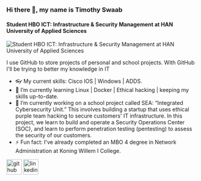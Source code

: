 ### Hi there 👋, my name is Timothy Swaab
#### Student HBO ICT: Infrastructure & Security Management at HAN University of Applied Sciences
![Student HBO ICT: Infrastructure & Security Management at HAN University of Applied Sciences](https://camo.githubusercontent.com/103a0695931338907a00f7f20b013dd547a8a3838b2d2bd56719162e5f8ce7a7/68747470733a2f2f692e70696e696d672e636f6d2f6f726967696e616c732f62342f65332f37312f62346533373136313930343264316538303931386430393930346539306637642e676966)

I use GitHub to store projects of personal and school projects. With GitHub I'll be trying to better my knowledge in IT 

- 👓 My current skills: Cisco IOS | Windows | ADDS.
- 🌱 I’m currently learning Linux | Docker | Ethical hacking | keeping my skills up-to-date.
- 🔭 I’m currently working on a school project called SEA: “Integrated Cybersecurity Unit.” This involves building a startup that uses ethical purple team hacking to secure customers' IT infrastructure. In this project, we learn to build and operate a Security Operations Center (SOC), and learn to perform penetration testing (pentesting) to assess the security of our customers. 
- ⚡ Fun fact: I've already completed an MBO 4 degree in Network Administration at Koning Willem I College. 


[<img src='https://cdn.jsdelivr.net/npm/simple-icons@3.0.1/icons/github.svg' alt='github' height='40'>](https://github.com/Timothy-Swaab)  [<img src='https://cdn.jsdelivr.net/npm/simple-icons@3.0.1/icons/linkedin.svg' alt='linkedin' height='40'>](https://www.linkedin.com/in/timothy-swaab-1136871a7/)  

